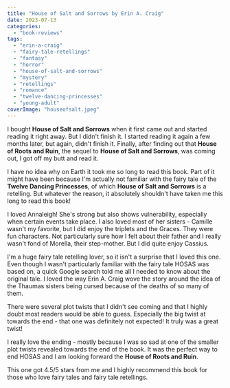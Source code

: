 ```yaml
---
title: "House of Salt and Sorrows by Erin A. Craig"
date: 2023-07-13
categories: 
  - "book-reviews"
tags: 
  - "erin-a-craig"
  - "fairy-tale-retellings"
  - "fantasy"
  - "horror"
  - "house-of-salt-and-sorrows"
  - "mystery"
  - "retellings"
  - "romance"
  - "twelve-dancing-princesses"
  - "young-adult"
coverImage: "houseofsalt.jpeg"
---
```


I bought **House of Salt and Sorrows** when it first came out and started reading it right away. But I didn't finish it. I started reading it again a few months later, but again, didn't finish it. Finally, after finding out that **House of Roots and Ruin**, the sequel to **House of Salt and Sorrows**, was coming out, I got off my butt and read it.

I have no idea why on Earth it took me so long to read this book. Part of it might have been because I'm actually not familiar with the fairy tale of the **Twelve Dancing Princesses**, of which **House of Salt and Sorrows** is a retelling. But whatever the reason, it absolutely shouldn't have taken me this long to read this book!

I loved Annaleigh! She's strong but also shows vulnerability, especially when certain events take place. I also loved most of her sisters - Camille wasn't my favorite, but I did enjoy the triplets and the Graces. They were fun characters. Not particularly sure how I felt about their father and I really wasn't fond of Morella, their step-mother. But I did quite enjoy Cassius.

I'm a huge fairy tale retelling lover, so it isn't a surprise that I loved this one. Even though I wasn't particularly familiar with the fairy tale HOSAS was based on, a quick Google search told me all I needed to know about the original tale. I loved the way Erin A. Craig wove the story around the idea of the Thaumas sisters being cursed because of the deaths of so many of them.

There were several plot twists that I didn't see coming and that I highly doubt most readers would be able to guess. Especially the big twist at towards the end - that one was definitely not expected! It truly was a great twist!

I really love the ending - mostly because I was so sad at one of the smaller plot twists revealed towards the end of the book. It was the perfect way to end HOSAS and I am looking forward the **House of Roots and Ruin**.

This one got 4.5/5 stars from me and I highly recommend this book for those who love fairy tales and fairy tale retellings.
